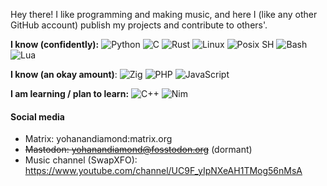 <!--
  Most of this was stolen from [Magoninho's](https://github.com/Magoninho) and [adamalston's](https://github.com/adamalston) READMES :P
  Go theck them out!
-->

Hey there! I like programming and making music, and here I (like any other GitHub account) publish my projects and contribute to others'.

**I know (confidently):**
![Python](https://img.shields.io/badge/-Python-000?&logo=python)
![C](https://img.shields.io/badge/-C-black?&logo=C)
![Rust](https://img.shields.io/badge/-Rust-black?&logo=rust)
![Linux](https://img.shields.io/badge/-Linux-black?&logo=linux)
![Posix SH](https://img.shields.io/badge/-Posix_SH-black?&logo=GNU%20Bash)
![Bash](https://img.shields.io/badge/-Bash-black?&logo=GNU%20Bash)
![Lua](https://img.shields.io/badge/-Lua-black?logo=Lua)

**I know (an okay amount)**:
![Zig](https://img.shields.io/badge/-Zig-black)
![PHP](https://img.shields.io/badge/-PHP-black?logo=PHP)
![JavaScript](https://img.shields.io/badge/-JavaScript-black?logo=JavaScript)

**I am learning / plan to learn:**
![C++](https://img.shields.io/badge/-C++-black?logo=c%2b%2b&logoColor=00599C)
![Nim](https://img.shields.io/badge/-Nim-black?logo=Nim)


#### Social media

* Matrix: yohanandiamond:matrix.org
* ~~Mastodon: [yohanandiamond@fosstodon.org](https://fosstodon.org/@yohanandiamond)~~ (dormant)
* Music channel (SwapXFO): https://www.youtube.com/channel/UC9F_yIpNXeAH1TMog56nMsA
